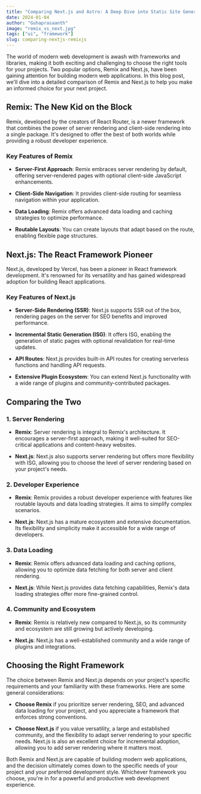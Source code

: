 ```yaml
---
title: "Comparing Next.js and Astro: A Deep Dive into Static Site Generation"
date: 2024-01-04
author: "Guhaprasaanth"
image: "remix_vs_next.jpg"
tags: ["ui", "framework"]
slug: comparing-nextjs-remixjs
---
```


The world of modern web development is awash with frameworks and libraries, making it both exciting and challenging to choose the right tools for your projects. Two popular options, Remix and Next.js, have been gaining attention for building modern web applications. In this blog post, we'll dive into a detailed comparison of Remix and Next.js to help you make an informed choice for your next project.

## Remix: The New Kid on the Block

Remix, developed by the creators of React Router, is a newer framework that combines the power of server rendering and client-side rendering into a single package. It's designed to offer the best of both worlds while providing a robust developer experience.

### Key Features of Remix

- **Server-First Approach**: Remix embraces server rendering by default, offering server-rendered pages with optional client-side JavaScript enhancements.

- **Client-Side Navigation**: It provides client-side routing for seamless navigation within your application.

- **Data Loading**: Remix offers advanced data loading and caching strategies to optimize performance.

- **Routable Layouts**: You can create layouts that adapt based on the route, enabling flexible page structures.

## Next.js: The React Framework Pioneer

Next.js, developed by Vercel, has been a pioneer in React framework development. It's renowned for its versatility and has gained widespread adoption for building React applications.

### Key Features of Next.js

- **Server-Side Rendering (SSR)**: Next.js supports SSR out of the box, rendering pages on the server for SEO benefits and improved performance.

- **Incremental Static Generation (ISG)**: It offers ISG, enabling the generation of static pages with optional revalidation for real-time updates.

- **API Routes**: Next.js provides built-in API routes for creating serverless functions and handling API requests.

- **Extensive Plugin Ecosystem**: You can extend Next.js functionality with a wide range of plugins and community-contributed packages.

## Comparing the Two

### 1. Server Rendering

- **Remix**: Server rendering is integral to Remix's architecture. It encourages a server-first approach, making it well-suited for SEO-critical applications and content-heavy websites.

- **Next.js**: Next.js also supports server rendering but offers more flexibility with ISG, allowing you to choose the level of server rendering based on your project's needs.

### 2. Developer Experience

- **Remix**: Remix provides a robust developer experience with features like routable layouts and data loading strategies. It aims to simplify complex scenarios.

- **Next.js**: Next.js has a mature ecosystem and extensive documentation. Its flexibility and simplicity make it accessible for a wide range of developers.

### 3. Data Loading

- **Remix**: Remix offers advanced data loading and caching options, allowing you to optimize data fetching for both server and client rendering.

- **Next.js**: While Next.js provides data fetching capabilities, Remix's data loading strategies offer more fine-grained control.

### 4. Community and Ecosystem

- **Remix**: Remix is relatively new compared to Next.js, so its community and ecosystem are still growing but actively developing.

- **Next.js**: Next.js has a well-established community and a wide range of plugins and integrations.

## Choosing the Right Framework

The choice between Remix and Next.js depends on your project's specific requirements and your familiarity with these frameworks. Here are some general considerations:

- **Choose Remix** if you prioritize server rendering, SEO, and advanced data loading for your project, and you appreciate a framework that enforces strong conventions.

- **Choose Next.js** if you value versatility, a large and established community, and the flexibility to adapt server rendering to your specific needs. Next.js is also an excellent choice for incremental adoption, allowing you to add server rendering where it matters most.

Both Remix and Next.js are capable of building modern web applications, and the decision ultimately comes down to the specific needs of your project and your preferred development style. Whichever framework you choose, you're in for a powerful and productive web development experience.